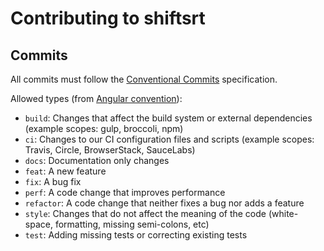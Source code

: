 # Contributing to shiftsrt

## Commits

All commits must follow the [Conventional Commits][conventional-commits] specification.

Allowed types (from [Angular convention][angular-types]):

- `build`: Changes that affect the build system or external dependencies (example scopes: gulp, broccoli, npm)
- `ci`: Changes to our CI configuration files and scripts (example scopes: Travis, Circle, BrowserStack, SauceLabs)
- `docs`: Documentation only changes
- `feat`: A new feature
- `fix`: A bug fix
- `perf`: A code change that improves performance
- `refactor`: A code change that neither fixes a bug nor adds a feature
- `style`: Changes that do not affect the meaning of the code (white-space, formatting, missing semi-colons, etc)
- `test`: Adding missing tests or correcting existing tests

[conventional-commits]: https://www.conventionalcommits.org/en/v1.0.0/
[angular-types]: https://github.com/angular/angular/blob/22b96b9/CONTRIBUTING.md#type
